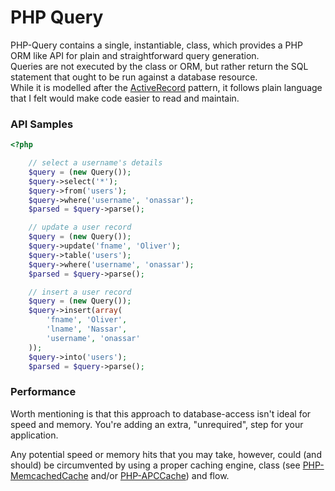 PHP Query
===

PHP-Query contains a single, instantiable, class, which provides a PHP ORM like
API for plain and straightforward query generation.  
Queries are not executed by the class or ORM, but rather return the SQL
statement that ought to be run against a database resource.  
While it is modelled after the
[ActiveRecord](http://en.wikipedia.org/wiki/Active_record_pattern)
pattern, it follows plain language that I felt would make code easier to read
and maintain.

### API Samples

``` php
<?php

    // select a username's details
    $query = (new Query());
    $query->select('*');
    $query->from('users');
    $query->where('username', 'onassar');
    $parsed = $query->parse();

    // update a user record
    $query = (new Query());
    $query->update('fname', 'Oliver');
    $query->table('users');
    $query->where('username', 'onassar');
    $parsed = $query->parse();

    // insert a user record
    $query = (new Query());
    $query->insert(array(
        'fname', 'Oliver',
        'lname', 'Nassar',
        'username', 'onassar'
    ));
    $query->into('users');
    $parsed = $query->parse();

```

### Performance
Worth mentioning is that this approach to database-access isn&#039;t ideal for
speed and memory. You&#039;re adding an extra, &quot;unrequired&quot;, step for
your application.

Any potential speed or memory hits that you may take, however, could (and
should) be circumvented by using a proper caching engine, class
(see [PHP-MemcachedCache](https://github.com/onassar/PHP-MemcachedCache) and/or
[PHP-APCCache](https://github.com/onassar/PHP-APCCache)) and flow.
